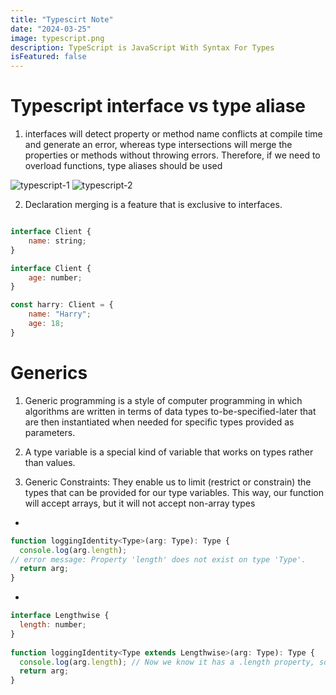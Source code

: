 ```yaml
---
title: "Typescirt Note"
date: "2024-03-25"
image: typescript.png
description: TypeScript is JavaScript With Syntax For Types
isFeatured: false
---
```



# Typescript interface vs type aliase

1. interfaces will detect property or method name conflicts at compile time and generate an error, whereas type intersections will merge the properties or methods without throwing errors. Therefore, if we need to overload functions, type aliases should be used

![typescript-1](typescript-1.png)
![typescript-2](typescript-2.png)

2. Declaration merging is a feature that is exclusive to interfaces.
```js

interface Client {
    name: string;
}

interface Client {
    age: number;
}

const harry: Client = {
    name: "Harry";
    age: 18;
}

```

# Generics

1. Generic programming is a style of computer programming in which algorithms are written in terms of data types to-be-specified-later that are then instantiated when needed for specific types provided as parameters.

2. A type variable is a special kind of variable that works on types rather than values.

3. Generic Constraints: They enable us to limit (restrict or constrain) the types that can be provided for our type variables. This way, our function will accept arrays, but it will not accept non-array types

- 
```js
function loggingIdentity<Type>(arg: Type): Type {
  console.log(arg.length);
// error message: Property 'length' does not exist on type 'Type'.
  return arg;
}
```

-
```js
interface Lengthwise {
  length: number;
}
 
function loggingIdentity<Type extends Lengthwise>(arg: Type): Type {
  console.log(arg.length); // Now we know it has a .length property, so no more error
  return arg;
}
```
